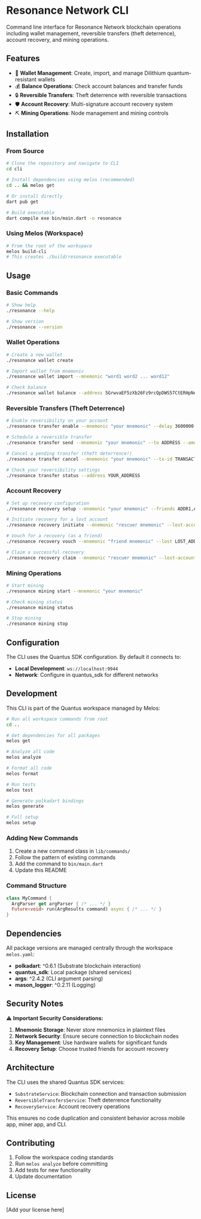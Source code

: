 # Resonance Network CLI

Command line interface for Resonance Network blockchain operations including wallet management, reversible transfers (theft deterrence), account recovery, and mining operations.

## Features

- 🔑 **Wallet Management**: Create, import, and manage Dilithium quantum-resistant wallets
- 💰 **Balance Operations**: Check account balances and transfer funds
- 🔒 **Reversible Transfers**: Theft deterrence with reversible transactions
- 🛡️ **Account Recovery**: Multi-signature account recovery system
- ⛏️ **Mining Operations**: Node management and mining controls

## Installation

### From Source

```bash
# Clone the repository and navigate to CLI
cd cli

# Install dependencies using melos (recommended)
cd .. && melos get

# Or install directly
dart pub get

# Build executable
dart compile exe bin/main.dart -o resonance
```

### Using Melos (Workspace)

```bash
# From the root of the workspace
melos build-cli
# This creates ./build/resonance executable
```

## Usage

### Basic Commands

```bash
# Show help
./resonance --help

# Show version
./resonance --version
```

### Wallet Operations

```bash
# Create a new wallet
./resonance wallet create

# Import wallet from mnemonic
./resonance wallet import --mnemonic "word1 word2 ... word12"

# Check balance
./resonance wallet balance --address 5GrwvaEF5zXb26Fz9rcQpDWS57CtERHpNehXCPcNoHGKutQY
```

### Reversible Transfers (Theft Deterrence)

```bash
# Enable reversibility on your account
./resonance transfer enable --mnemonic "your mnemonic" --delay 3600000

# Schedule a reversible transfer
./resonance transfer send --mnemonic "your mnemonic" --to ADDRESS --amount 1000000000000

# Cancel a pending transfer (theft deterrence!)
./resonance transfer cancel --mnemonic "your mnemonic" --tx-id TRANSACTION_ID

# Check your reversibility settings
./resonance transfer status --address YOUR_ADDRESS
```

### Account Recovery

```bash
# Set up recovery configuration
./resonance recovery setup --mnemonic "your mnemonic" --friends ADDR1,ADDR2,ADDR3 --threshold 2

# Initiate recovery for a lost account
./resonance recovery initiate --mnemonic "rescuer mnemonic" --lost-account LOST_ADDRESS

# Vouch for a recovery (as a friend)
./resonance recovery vouch --mnemonic "friend mnemonic" --lost LOST_ADDR --rescuer RESCUER_ADDR

# Claim a successful recovery
./resonance recovery claim --mnemonic "rescuer mnemonic" --lost-account LOST_ADDRESS
```

### Mining Operations

```bash
# Start mining
./resonance mining start --mnemonic "your mnemonic"

# Check mining status
./resonance mining status

# Stop mining
./resonance mining stop
```

## Configuration

The CLI uses the Quantus SDK configuration. By default it connects to:
- **Local Development**: `ws://localhost:9944`
- **Network**: Configure in quantus_sdk for different networks

## Development

This CLI is part of the Quantus workspace managed by Melos:

```bash
# Run all workspace commands from root
cd ..

# Get dependencies for all packages
melos get

# Analyze all code
melos analyze

# Format all code
melos format

# Run tests
melos test

# Generate polkadart bindings
melos generate

# Full setup
melos setup
```

### Adding New Commands

1. Create a new command class in `lib/commands/`
2. Follow the pattern of existing commands
3. Add the command to `bin/main.dart`
4. Update this README

### Command Structure

```dart
class MyCommand {
  ArgParser get argParser { /* ... */ }
  Future<void> run(ArgResults command) async { /* ... */ }
}
```

## Dependencies

All package versions are managed centrally through the workspace `melos.yaml`:

- **polkadart**: ^0.6.1 (Substrate blockchain interaction)
- **quantus_sdk**: Local package (shared services)
- **args**: ^2.4.2 (CLI argument parsing)
- **mason_logger**: ^0.2.11 (Logging)

## Security Notes

⚠️ **Important Security Considerations:**

1. **Mnemonic Storage**: Never store mnemonics in plaintext files
2. **Network Security**: Ensure secure connection to blockchain nodes
3. **Key Management**: Use hardware wallets for significant funds
4. **Recovery Setup**: Choose trusted friends for account recovery

## Architecture

The CLI uses the shared Quantus SDK services:
- `SubstrateService`: Blockchain connection and transaction submission
- `ReversibleTransfersService`: Theft deterrence functionality
- `RecoveryService`: Account recovery operations

This ensures no code duplication and consistent behavior across mobile app, miner app, and CLI.

## Contributing

1. Follow the workspace coding standards
2. Run `melos analyze` before committing
3. Add tests for new functionality
4. Update documentation

## License

[Add your license here] 